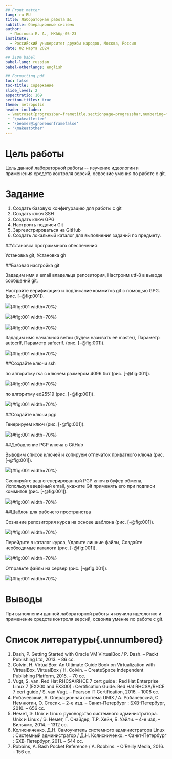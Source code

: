 ```yaml
---
## Front matter
lang: ru-RU
title: Лабораторная работа №1
subtitle: Операционные системы
author:
  - Постнова Е. А., НКАбд-05-23
institute:
  - Российский университет дружбы народов, Москва, Россия
date: 02 марта 2024

## i18n babel
babel-lang: russian
babel-otherlangs: english

## Formatting pdf
toc: false
toc-title: Содержание
slide_level: 2
aspectratio: 169
section-titles: true
theme: metropolis
header-includes:
 - \metroset{progressbar=frametitle,sectionpage=progressbar,numbering=fraction}
 - '\makeatletter'
 - '\beamer@ignorenonframefalse'
 - '\makeatother'
---
```


# Цель работы

Цель данной лабораторной работы -- изучение идеологии и применения средств контроля версий, освоение умения по работе с git.

# Задание

1. Создать базовую конфигурацию для работы с git
2. Создать ключ SSH
3. Создать ключ GPG
4. Настроить подписи Git
5. Заргеистрироваться на GitHub
6. Создать локальный каталог для выполнения заданий по предмету.

##Установка программного обеспечения

Установка git, Установка gh

##Базовая настройка git

Зададим имя и email владельца репозитория, Настроим utf-8 в выводе сообщений git. 

Настройте верификацию и подписание коммитов git с помощью GPG.(рис. [-@fig:001]).

![](image/1.bmp){#fig:001 width=70%}

![](image/2.bmp){#fig:001 width=70%}

![](image/3.bmp){#fig:001 width=70%}

Зададим имя начальной ветки (будем называть её master), Параметр autocrlf, Параметр safecrlf. (рис. [-@fig:001]).

![](image/4.bmp){#fig:001 width=70%}

##Создайте ключи ssh

по алгоритму rsa с ключём размером 4096 бит (рис. [-@fig:001]).

![](image/5.bmp){#fig:001 width=70%}

по алгоритму ed25519 (рис. [-@fig:001]).

![](image/6.bmp){#fig:001 width=70%}

##Создайте ключи pgp 

Генерируем ключ (рис. [-@fig:001]).

![](image/7.bmp){#fig:001 width=70%}

##Добавление PGP ключа в GitHub

Выводим список ключей и копируем отпечаток приватного ключа (рис. [-@fig:001]).

![](image/8.bmp){#fig:001 width=70%}

Cкопируйте ваш сгенерированный PGP ключ в буфер обмена, Используя введёный email, укажите Git применять его при подписи коммитов (рис. [-@fig:001]).

![](image/9.bmp){#fig:001 width=70%}

##Шаблон для рабочего пространства

Сознание репозитория курса на основе шаблона (рис. [-@fig:001]).

![](image/10.bmp){#fig:001 width=70%}

Перейдите в каталог курса, Удалите лишние файлы, Создайте необходимые каталоги (рис. [-@fig:001]).

![](image/11.bmp){#fig:001 width=70%}

Отправьте файлы на сервер (рис. [-@fig:001]).

![](image/12.bmp){#fig:001 width=70%}

# Выводы

При выполнении данной лабораторной работы я изучила идеологию и применение средств контроля версий, освоила умение по работе с git.

# Список литературы{.unnumbered}

1. Dash, P. Getting Started with Oracle VM VirtualBox / P. Dash. – Packt Publishing Ltd, 2013. – 86 сс.
2. Colvin, H. VirtualBox: An Ultimate Guide Book on Virtualization with VirtualBox. VirtualBox / H. Colvin. – CreateSpace Independent Publishing Platform, 2015. – 70 сс.
3. Vugt, S. van. Red Hat RHCSA/RHCE 7 cert guide : Red Hat Enterprise Linux 7 (EX200 and EX300) : Certification Guide. Red Hat RHCSA/RHCE 7 cert guide / S. van Vugt. – Pearson IT Certification, 2016. – 1008 сс.
4. Робачевский, А. Операционная система UNIX / А. Робачевский, С. Немнюгин, О. Стесик. – 2-е изд. – Санкт-Петербург : БХВ-Петербург, 2010. – 656 сс.
5. Немет, Э. Unix и Linux: руководство системного администратора. Unix и Linux / Э. Немет, Г. Снайдер, Т.Р. Хейн, Б. Уэйли. – 4-е изд. – Вильямс, 2014. – 1312 сс.
6. Колисниченко, Д.Н. Самоучитель системного администратора Linux : Системный администратор / Д.Н. Колисниченко. – Санкт-Петербург : БХВ-Петербург, 2011. – 544 сс.
7. Robbins, A. Bash Pocket Reference / A. Robbins. – O’Reilly Media, 2016. – 156 сс.



